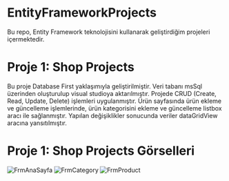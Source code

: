 # EntityFrameworkProjects

Bu repo, Entity Framework teknolojisini kullanarak geliştirdiğim projeleri içermektedir.



# Proje 1: Shop Projects


Bu proje Database First yaklaşımıyla geliştirilmiştir. 
Veri tabanı msSql üzerinden oluşturulup visual studioya aktarılmıştır. 
Projede CRUD (Create, Read, Update, Delete) işlemleri uygulanmıştır.
Ürün sayfasında ürün ekleme ve güncelleme işlemlerinde, ürün kategorisini ekleme ve güncelleme listbox aracı ile sağlanmıştır.
Yapılan değişiklikler sonucunda veriler dataGridView aracına yansıtılmıştır.



# Proje 1: Shop Projects Görselleri


![FrmAnaSayfa](https://github.com/user-attachments/assets/c2530147-2d6c-4faf-965b-c2ab12dc37be)
![FrmCategory](https://github.com/user-attachments/assets/6531d0ab-c1d6-4616-a35d-2de2acb9a430)
![FrmProduct](https://github.com/user-attachments/assets/f5e48c19-1b64-4c90-928a-0de7601fdbad)
